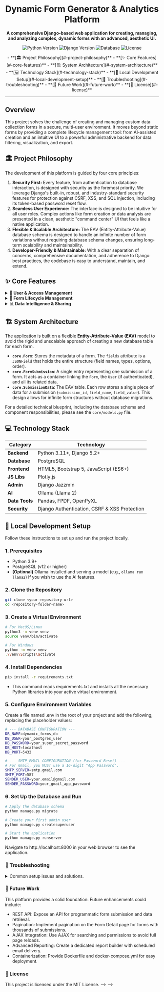 <h1 align="center">
  Dynamic Form Generator & Analytics Platform
</h1>

<p align="center">
  <strong>A comprehensive Django-based web application for creating, managing, and analyzing complex, dynamic forms with an advanced, aesthetic UI.</strong>
</p>

<p align="center">
  <img src="https://img.shields.io/badge/Python-3.11+-blue.svg" alt="Python Version">
  <img src="https://img.shields.io/badge/Django-5.2-green.svg" alt="Django Version">
  <img src="https://img.shields.io/badge/Database-PostgreSQL-blue.svg" alt="Database">
  <img src="https://img.shields.io/badge/License-MIT-lightgrey.svg" alt="License">
</p>

<p align="center">
  - **[🏛️ Project Philosophy](#-project-philosophy)**
- **[✨ Core Features](#-core-features)**
- **[🏗️ System Architecture](#-system-architecture)**
- **[💻 Technology Stack](#-technology-stack)**
- **[🚀 Local Development Setup](#-local-development-setup)**
- **[🚨 Troubleshooting](#-troubleshooting)**
- **[🔮 Future Work](#-future-work)**
- **[📄 License](#-license)**
</p>

---

## Overview

This project solves the challenge of creating and managing custom data collection forms in a secure, multi-user environment. It moves beyond static forms by providing a complete lifecycle management tool: from AI-assisted creation and an intuitive UI to a powerful administrative backend for data filtering, visualization, and export.

## 🏛️ Project Philosophy

The development of this platform is guided by four core principles:

1.  **Security First:** Every feature, from authentication to database interaction, is designed with security as the foremost priority. We leverage Django's built-in, robust, and industry-standard security features for protection against CSRF, XSS, and SQL injection, including its token-based password reset flow.
2.  **Seamless User Experience:** The interface is designed to be intuitive for all user roles. Complex actions like form creation or data analysis are presented in a clean, aesthetic "command center" UI that feels like a native application.
3.  **Flexible & Scalable Architecture:** The EAV (Entity-Attribute-Value) database schema is designed to handle an infinite number of form variations without requiring database schema changes, ensuring long-term scalability and maintainability.
4.  **Developer-Friendly & Maintainable:** With a clear separation of concerns, comprehensive documentation, and adherence to Django best practices, the codebase is easy to understand, maintain, and extend.

## ✨ Core Features

<details>
  <summary><strong>👤 User & Access Management</strong></summary>
  
  - **Secure Authentication:** Comprehensive login, registration, and password reset system using Django's robust and secure built-in authentication framework.
  - **Secure Password Reset:** Industry-standard, secure, time-sensitive token-based password reset links delivered via SMTP.
  - **Role-Based Access Control (RBAC):**
    - **Admin:** Full control over all forms, data, and users.
    - **Editor:** Can create forms and manage permissions for them.
    - **Viewer:** Can only view and submit data to assigned forms.
  - **Per-Form Permissions:** Form creators can grant specific `view`, `edit`, or `admin` access to other users on a per-form basis.
</details>

<details>
  <summary><strong>📝 Form Lifecycle Management</strong></summary>
  
  - **Intuitive Form Builder:** A clean user interface allows for the manual creation of complex forms with various field types.
  - **AI-Powered Field Generation:** Describe a form's purpose in natural language (e.g., "a patient intake form") and have the AI (Ollama/Llama2) instantly generate the corresponding JSON field structure.
  - **Dynamic Schema:** Creating a form does not alter the database schema, allowing for true on-the-fly form creation and editing.
  - **Advanced Form Relationships:**
    - **Parent-Child Links:** Establish hierarchies between forms (e.g., link "Students" to a "School").
    - **Child-to-Child Links:** Create relationships between records from different child forms under the same parent (e.g., link a "Teacher" record to a "Student" record).
  - **Form Versioning:** Editing a form archives the old version and creates a new one, preserving historical data integrity.
</details>

<details>
  <summary><strong>📊 Data Intelligence & Sharing</strong></summary>

  - **Public Sharing:** Generate unique, secure URLs to share forms publicly for data collection from unauthenticated users.
  - **Interactive Analytics Dashboard:**
    - Visualize data with interactive charts (pies, bars, histograms) from **Plotly**.
    - View Key Performance Indicators (KPIs) like total submissions and child form statistics.
  - **Data Export:** Download filtered submission data in **CSV**, **PDF**, and **Excel** formats.
  - **Powerful Search:** Full-text search within all submissions for a given form.
</details>

## 🏗️ System Architecture

The application is built on a flexible **Entity-Attribute-Value (EAV)** model to avoid the rigid and unscalable approach of creating a new database table for each form.

*   **`core.Form`**: Stores the metadata of a form. The `fields` attribute is a `JSONField` that holds the entire structure (field names, types, options, order).
*   **`core.FormSubmission`**: A single entry representing one submission of a form. It acts as a container linking the `Form`, the `User` (if authenticated), and all its related data.
*   **`core.SubmissionData`**: The EAV table. Each row stores a single piece of data for a submission (`submission_id`, `field_name`, `field_value`). This design allows for infinite form structures without database migrations.

For a detailed technical blueprint, including the database schema and component responsibilities, please see the `core/models.py` file.

## 💻 Technology Stack

| Category      | Technology                                    |
|---------------|-----------------------------------------------|
| **Backend**   | Python 3.11+, Django 5.2+                     |
| **Database**  | PostgreSQL                                    |
| **Frontend**  | HTML5, Bootstrap 5, JavaScript (ES6+)         |
| **JS Libs**   | Plotly.js                                     |
| **Admin**     | Django Jazzmin                                |
| **AI**        | Ollama (Llama 2)                              |
| **Data Tools**| Pandas, FPDF, OpenPyXL                        |
| **Security**  | Django Authentication, CSRF & XSS Protection  |

## 🚀 Local Development Setup

Follow these instructions to set up and run the project locally.

### 1. Prerequisites
- Python 3.9+
- PostgreSQL (v12 or higher)
- **(Optional)** Ollama installed and serving a model (e.g., `ollama run llama2`) if you wish to use the AI features.

### 2. Clone the Repository
```bash
git clone <your-repository-url>
cd <repository-folder-name>
```

### 3. Create a Virtual Environment
```bash
# For MacOS/Linux
python3 -m venv venv
source venv/bin/activate

# For Windows
python -m venv venv
.\venv\Scripts\activate
```
### 4. Install Dependencies
```bash
pip install -r requirements.txt
```
* This command reads requirements.txt and installs all the necessary Python libraries into your active virtual environment.

### 5. Configure Environment Variables
Create a file named .env in the root of your project and add the following, replacing the placeholder values:

```bash
# --- DATABASE CONFIGURATION ---
DB_NAME=dynamic_forms_db
DB_USER=your_postgres_user
DB_PASSWORD=your_super_secret_password
DB_HOST=localhost
DB_PORT=5432

# --- SMTP EMAIL CONFIGURATION (for Password Reset) ---
# For Gmail, you MUST use a 16-digit "App Password".
SMTP_SERVER=smtp.gmail.com
SMTP_PORT=587
SENDER_USER=your.email@gmail.com
SENDER_PASSWORD=your_gmail_app_password
```

### 6. Set Up the Database and Run
```bash
# Apply the database schema
python manage.py migrate

# Create your first admin user
python manage.py createsuperuser

# Start the application
python manage.py runserver
```
Navigate to http://localhost:8000 in your web browser to see the application.

### 🚨 Troubleshooting
<details>
<summary>Common setup issues and solutions.</summary>
PostgreSQL Connection Error: Double-check that your .env credentials are correct and that the PostgreSQL server is running.
TemplateDoesNotExist: This usually means a template file is in the wrong directory. Ensure all auth-related templates are in core/templates/registration/ and app pages are in core/templates/core/. Restarting the server after adding new files can also help.
Password Reset Email Fails: If you see an SMTPAuthenticationError, especially with Gmail, it almost certainly means you need to use a 16-digit App Password, not your regular account password.
Admin Panel AlreadyRegistered Error: This error means a model is being registered twice in core/admin.py. Use the @admin.register() decorator OR admin.site.register(), but not both for the same model.
</details>

### 🔮 Future Work
This platform provides a solid foundation. Future enhancements could include:

* REST API: Expose an API for programmatic form submission and data retrieval.
* Pagination: Implement pagination on the Form Detail page for forms with thousands of submissions.
* AJAX Integration: Use AJAX for searching and permissions to avoid full page reloads.
* Advanced Reporting: Create a dedicated report builder with scheduled email delivery.
* Containerization: Provide Dockerfile and docker-compose.yml for easy deployment.

### 📄 License
This project is licensed under the MIT License. -->
 -->
